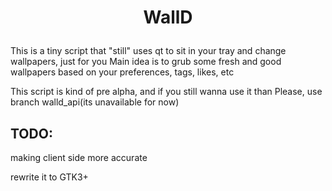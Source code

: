 # <p align="center">WallD
This is a tiny script that "still" uses qt to sit in your tray and change wallpapers, just for you
Main idea is to grub some fresh and good wallpapers based on your preferences, tags, likes, etc

This script is kind of pre alpha, and if you still wanna use it than
Please, use branch walld_api(its unavailable for now)

## TODO:
making client side more accurate

rewrite it to GTK3+
